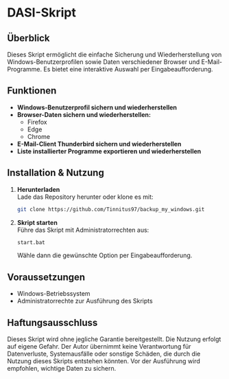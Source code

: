 # DASI-Skript

## Überblick
Dieses Skript ermöglicht die einfache Sicherung und Wiederherstellung von Windows-Benutzerprofilen sowie Daten verschiedener Browser und E-Mail-Programme. Es bietet eine interaktive Auswahl per Eingabeaufforderung.

## Funktionen
- **Windows-Benutzerprofil sichern und wiederherstellen**
- **Browser-Daten sichern und wiederherstellen:**
  - Firefox
  - Edge
  - Chrome
- **E-Mail-Client Thunderbird sichern und wiederherstellen**
- **Liste installierter Programme exportieren und wiederherstellen**

## Installation & Nutzung
1. **Herunterladen**  
   Lade das Repository herunter oder klone es mit:
   ```sh
   git clone https://github.com/Tinnitus97/backup_my_windows.git
   ```

2. **Skript starten**  
   Führe das Skript mit Administratorrechten aus:
   ```sh
   start.bat
   ```
   Wähle dann die gewünschte Option per Eingabeaufforderung.

## Voraussetzungen
- Windows-Betriebssystem
- Administratorrechte zur Ausführung des Skripts

## Haftungsausschluss
Dieses Skript wird ohne jegliche Garantie bereitgestellt. Die Nutzung erfolgt auf eigene Gefahr. Der Autor übernimmt keine Verantwortung für Datenverluste, Systemausfälle oder sonstige Schäden, die durch die Nutzung dieses Skripts entstehen könnten. Vor der Ausführung wird empfohlen, wichtige Daten zu sichern.
